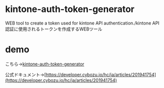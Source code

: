 # kintone-auth-token-generator
WEB tool to create a token used for kintone API authentication./kintone API認証に使用されるトークンを作成するWEBツール

# demo
こちら→[kintone-auth-token-generator](https://yanchi4425.github.io/kintone-auth-token-generator)

公式ドキュメント→[https://developer.cybozu.io/hc/ja/articles/201941754](https://developer.cybozu.io/hc/ja/articles/201941754)